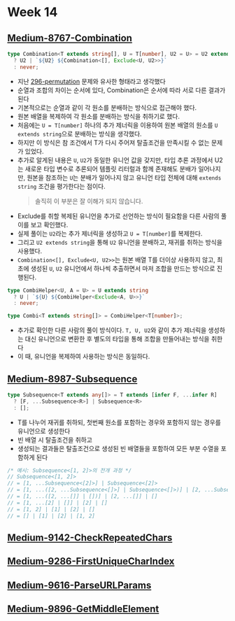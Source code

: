 # Week 14

## [Medium-8767-Combination](./medium/8767-combination.ts)

```ts
type Combination<T extends string[], U = T[number], U2 = U> = U2 extends string
  ? U2 | `${U2} ${Combination<[], Exclude<U, U2>>}`
  : never;
```

- 지난 [296-permutation](./medium/296-permutation.ts) 문제와 유사한 형태라고 생각했다
- 순열과 조합의 차이는 순서에 있다, Combination은 순서에 따라 서로 다른 결과가 된다
- 기본적으로는 순열과 같이 각 원소를 분배하는 방식으로 접근해야 했다.
- 원본 배열을 복제하여 각 원소를 분배하는 방식을 취하기로 했다.
- 처음에는 `U = T[number]` 하나의 추가 제너릭을 이용하여 원본 배열의 원소를 `U extends string`으로 분배하는 방식을 생각했다.
- 하지만 이 방식은 참 조건에서 T가 다시 주어져 탈출조건을 만족시킬 수 없는 문제가 있었다.
- 추가로 알게된 내용은 `U`, `U2`가 동일한 유니언 값을 갖지만, 타입 추론 과정에서 U2는 새로운 타입 변수로 추론되어 템플릿 리터럴과 함께 존재해도 분배가 일어나지만, 원본을 참조하는 `U`는 분배가 일어나지 않고 유니언 타입 전체에 대해 `extends string` 조건을 평가한다는 점이다.
  > 솔직히 이 부분은 잘 이해가 되지 않습니다.
- Exclude를 취할 복제된 유니언을 추가로 선언하는 방식이 필요함을 다른 사람의 풀이를 보고 확인했다.
- 실제 풀이는 `U2`라는 추가 제너릭을 생성하고 `U = T[number]`를 복제한다.
- 그리고 `U2 extends string`을 통해 `U2` 유니언을 분배하고, 재귀를 취하는 방식을 사용했다.
- `Combination<[], Exclude<U, U2>>`는 원본 배열 T를 더이상 사용하지 않고, 최초에 생성된 `U`, `U2` 유니언에서 하나씩 추출하면서 마저 조합을 만드는 방식으로 진행된다.

```ts
type CombiHelper<U, A = U> = U extends string
  ? U | `${U} ${CombiHelper<Exclude<A, U>>}`
  : never;

type Combi<T extends string[]> = CombiHelper<T[number]>;
```

- 추가로 확인한 다른 사람의 풀이 방식이다. `T, U, U2`와 같이 추가 제너릭을 생성하는 대신 유니언으로 변환한 후 별도의 타입을 통해 조합을 만들어내는 방식을 취한다
- 이 때, 유니언을 복제하여 사용하는 방식은 동일하다.

## [Medium-8987-Subsequence](./medium/8987-subsequence.ts)

```ts
type Subsequence<T extends any[]> = T extends [infer F, ...infer R]
  ? [F, ...Subsequence<R>] | Subsequence<R>
  : [];
```

- T를 나누어 재귀를 취하되, 첫번째 원소를 포함하는 경우와 포함하지 않는 경우를 유니언으로 생성한다
- 빈 배열 시 탈출조건을 취하고
- 생성되는 결과들은 탈출조건으로 생성된 빈 배열들을 포함하여 모든 부분 수열을 포함하게 된다

```js
/* 예시: Subsequence<[1, 2]>의 전개 과정 */
// Subsequence<[1, 2]>
// = [1, ...Subsequence<[2]>] | Subsequence<[2]>
// = [1, ...([2, ...Subsequence<[]>] | Subsequence<[]>)] | [2, ...Subsequence<[]>] | Subsequence<[]>
// = [1, ...([2, ...[]] | [])] | [2, ...[]] | []
// = [1, ...[2] | []] | [2] | []
// = [1, 2] | [1] | [2] | []
// = [] | [1] | [2] | [1, 2]
```

## [Medium-9142-CheckRepeatedChars](./medium/9142-check-repeated-chars.ts)

## [Medium-9286-FirstUniqueCharIndex](./medium/9286-first-unique-char-index.ts)

## [Medium-9616-ParseURLParams](./medium/9616-parse-url-params.ts)

## [Medium-9896-GetMiddleElement](./medium/9896-get-middle-element.ts)
